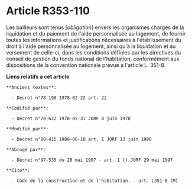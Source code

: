 # Article R353-110

Les bailleurs sont tenus [*obligation*] envers les organismes chargés de la liquidation et du paiement de l'aide
personnalisée au logement, de fournir toutes les informations et justifications nécessaires à l'établissement du droit à
l'aide personnalisée au logement, ainsi qu'à la liquidation et au versement de celle-ci, dans les conditions définies par les
directives du conseil de gestion du fonds national de l'habitation, conformément aux dispositions de la convention nationale
prévue à l'article L. 351-8.

**Liens relatifs à cet article**

	**Anciens textes**:

	  - Décret n°78-198 1978-02-22 art. 22

	**Codifié par**:

	  - Décret n°78-622 1978-05-31 JORF 8 juin 1978

	**Modifié par**:

	  - Décret n°80-415 1980-06-10 art. 1 JORF 13 juin 1980

	**Abrogé par**:

	  - Décret n°97-535 du 28 mai 1997 - art. 1 () JORF 29 mai 1997

	**Cite**:

	  - Code de la construction et de l'habitation. - art. L351-8 (M)
